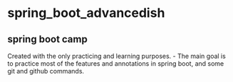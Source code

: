 # spring_boot_advancedish

## spring boot camp

Created with the only practicing and learning purposes. - The main goal is to practice most of the features and
annotations in spring boot, and some git and github commands.
